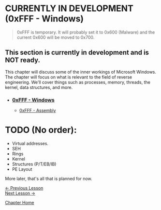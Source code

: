 # CURRENTLY IN DEVELOPMENT (0xFFF - Windows)

> 0xFFF is temporary. It will probably set it to 0x600 (Malware) and the current 0x600 will be moved to 0x700.

## This section is currently in development and is **NOT** ready.

This chapter will discuss some of the inner workings of Microsoft Windows. The chapter will focus on what is relevant to the field of reverse engineering. We'll cover things such as processes, memory, threads, the kernel, data structures, and more.

* ### [0xFFF - Windows](0xFFF-Windows.md)
    * [0xFFF - Assembly](0xFFF-Windows.md)


# TODO (No order):
* Virtual addresses.
* SEH
* Rings
* Kernel
* Structures (P/T/EB/IB)
* PE Layout

More later, that's all that is planned for now.


[<- Previous Lesson]()  
[Next Lesson ->]()  

[Chapter Home](0xFFF-Windows.md)  
